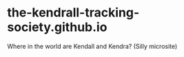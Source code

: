 # the-kendrall-tracking-society.github.io
Where in the world are Kendall and Kendra? (Silly microsite)
